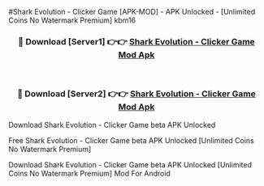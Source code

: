#Shark Evolution - Clicker Game [APK-MOD] - APK Unlocked - [Unlimited Coins No Watermark Premium] kbm16



<div align="center">

<h3>🔴 Download [Server1] 👉👉 <a href="https://momento.my/?title=Shark_Evolution_-_Clicker_Game">Shark Evolution - Clicker Game Mod Apk</a></h3><br>

<h3>🔴 Download [Server2] 👉👉 <a href="https://momento.my/?title=Shark_Evolution_-_Clicker_Game">Shark Evolution - Clicker Game Mod Apk</a></h3>
</div>



Download Shark Evolution - Clicker Game beta APK Unlocked

Free Shark Evolution - Clicker Game beta APK Unlocked [Unlimited Coins No Watermark Premium]

Download Shark Evolution - Clicker Game beta APK Unlocked [Unlimited Coins No Watermark Premium] Mod For Android
